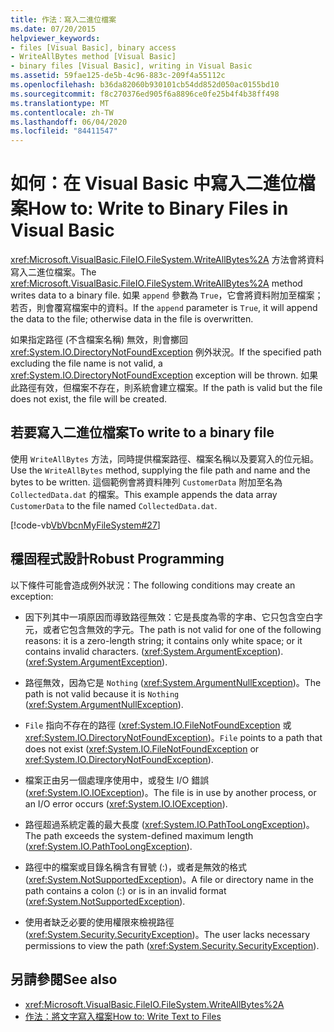 ```yaml
---
title: 作法：寫入二進位檔案
ms.date: 07/20/2015
helpviewer_keywords:
- files [Visual Basic], binary access
- WriteAllBytes method [Visual Basic]
- binary files [Visual Basic], writing in Visual Basic
ms.assetid: 59fae125-de5b-4c96-883c-209f4a55112c
ms.openlocfilehash: b36da82060b930101cb54dd852d050ac0155bd10
ms.sourcegitcommit: f8c270376ed905f6a8896ce0fe25b4f4b38ff498
ms.translationtype: MT
ms.contentlocale: zh-TW
ms.lasthandoff: 06/04/2020
ms.locfileid: "84411547"
---
```

# <a name="how-to-write-to-binary-files-in-visual-basic"></a><span data-ttu-id="bd5ba-102">如何：在 Visual Basic 中寫入二進位檔案</span><span class="sxs-lookup"><span data-stu-id="bd5ba-102">How to: Write to Binary Files in Visual Basic</span></span>

<span data-ttu-id="bd5ba-103"><xref:Microsoft.VisualBasic.FileIO.FileSystem.WriteAllBytes%2A> 方法會將資料寫入二進位檔案。</span><span class="sxs-lookup"><span data-stu-id="bd5ba-103">The <xref:Microsoft.VisualBasic.FileIO.FileSystem.WriteAllBytes%2A> method writes data to a binary file.</span></span> <span data-ttu-id="bd5ba-104">如果 `append` 參數為 `True`，它會將資料附加至檔案；若否，則會覆寫檔案中的資料。</span><span class="sxs-lookup"><span data-stu-id="bd5ba-104">If the `append` parameter is `True`, it will append the data to the file; otherwise data in the file is overwritten.</span></span>

<span data-ttu-id="bd5ba-105">如果指定路徑 (不含檔案名稱) 無效，則會擲回 <xref:System.IO.DirectoryNotFoundException> 例外狀況。</span><span class="sxs-lookup"><span data-stu-id="bd5ba-105">If the specified path excluding the file name is not valid, a <xref:System.IO.DirectoryNotFoundException> exception will be thrown.</span></span> <span data-ttu-id="bd5ba-106">如果此路徑有效，但檔案不存在，則系統會建立檔案。</span><span class="sxs-lookup"><span data-stu-id="bd5ba-106">If the path is valid but the file does not exist, the file will be created.</span></span>

## <a name="to-write-to-a-binary-file"></a><span data-ttu-id="bd5ba-107">若要寫入二進位檔案</span><span class="sxs-lookup"><span data-stu-id="bd5ba-107">To write to a binary file</span></span>

<span data-ttu-id="bd5ba-108">使用 `WriteAllBytes` 方法，同時提供檔案路徑、檔案名稱以及要寫入的位元組。</span><span class="sxs-lookup"><span data-stu-id="bd5ba-108">Use the `WriteAllBytes` method, supplying the file path and name and the bytes to be written.</span></span> <span data-ttu-id="bd5ba-109">這個範例會將資料陣列 `CustomerData` 附加至名為 `CollectedData.dat` 的檔案。</span><span class="sxs-lookup"><span data-stu-id="bd5ba-109">This example appends the data array `CustomerData` to the file named `CollectedData.dat`.</span></span>

[!code-vb[VbVbcnMyFileSystem#27](~/samples/snippets/visualbasic/VS_Snippets_VBCSharp/VbVbcnMyFileSystem/VB/Class1.vb#27)]

## <a name="robust-programming"></a><span data-ttu-id="bd5ba-110">穩固程式設計</span><span class="sxs-lookup"><span data-stu-id="bd5ba-110">Robust Programming</span></span>

<span data-ttu-id="bd5ba-111">以下條件可能會造成例外狀況：</span><span class="sxs-lookup"><span data-stu-id="bd5ba-111">The following conditions may create an exception:</span></span>

- <span data-ttu-id="bd5ba-112">因下列其中一項原因而導致路徑無效：它是長度為零的字串、它只包含空白字元，或者它包含無效的字元。</span><span class="sxs-lookup"><span data-stu-id="bd5ba-112">The path is not valid for one of the following reasons: it is a zero-length string; it contains only white space; or it contains invalid characters.</span></span> <span data-ttu-id="bd5ba-113">(<xref:System.ArgumentException>).</span><span class="sxs-lookup"><span data-stu-id="bd5ba-113">(<xref:System.ArgumentException>).</span></span>

- <span data-ttu-id="bd5ba-114">路徑無效，因為它是 `Nothing` (<xref:System.ArgumentNullException>)。</span><span class="sxs-lookup"><span data-stu-id="bd5ba-114">The path is not valid because it is `Nothing` (<xref:System.ArgumentNullException>).</span></span>

- <span data-ttu-id="bd5ba-115">`File` 指向不存在的路徑 (<xref:System.IO.FileNotFoundException> 或 <xref:System.IO.DirectoryNotFoundException>)。</span><span class="sxs-lookup"><span data-stu-id="bd5ba-115">`File` points to a path that does not exist (<xref:System.IO.FileNotFoundException> or <xref:System.IO.DirectoryNotFoundException>).</span></span>

- <span data-ttu-id="bd5ba-116">檔案正由另一個處理序使用中，或發生 I/O 錯誤 (<xref:System.IO.IOException>)。</span><span class="sxs-lookup"><span data-stu-id="bd5ba-116">The file is in use by another process, or an I/O error occurs (<xref:System.IO.IOException>).</span></span>

- <span data-ttu-id="bd5ba-117">路徑超過系統定義的最大長度 (<xref:System.IO.PathTooLongException>)。</span><span class="sxs-lookup"><span data-stu-id="bd5ba-117">The path exceeds the system-defined maximum length (<xref:System.IO.PathTooLongException>).</span></span>

- <span data-ttu-id="bd5ba-118">路徑中的檔案或目錄名稱含有冒號 (:)，或者是無效的格式 (<xref:System.NotSupportedException>)。</span><span class="sxs-lookup"><span data-stu-id="bd5ba-118">A file or directory name in the path contains a colon (:) or is in an invalid format (<xref:System.NotSupportedException>).</span></span>

- <span data-ttu-id="bd5ba-119">使用者缺乏必要的使用權限來檢視路徑 (<xref:System.Security.SecurityException>)。</span><span class="sxs-lookup"><span data-stu-id="bd5ba-119">The user lacks necessary permissions to view the path (<xref:System.Security.SecurityException>).</span></span>

## <a name="see-also"></a><span data-ttu-id="bd5ba-120">另請參閱</span><span class="sxs-lookup"><span data-stu-id="bd5ba-120">See also</span></span>

- <xref:Microsoft.VisualBasic.FileIO.FileSystem.WriteAllBytes%2A>
- [<span data-ttu-id="bd5ba-121">作法：將文字寫入檔案</span><span class="sxs-lookup"><span data-stu-id="bd5ba-121">How to: Write Text to Files</span></span>](how-to-write-text-to-files.md)
